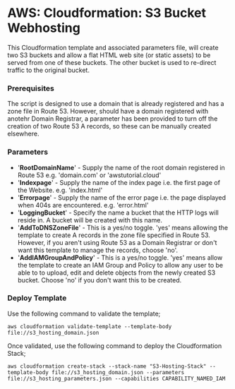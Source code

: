 # AWS: Cloudformation: S3 Bucket Webhosting
This Cloudformation template and associated parameters file, will create two S3 buckets and allow a flat HTML web site (or static assets) to be served from one of these buckets.  The other bucket is used to re-direct traffic to the original bucket.

### Prerequisites

The script is designed to use a domain that is already registered and has a zone file in Route 53.  However, should have a domain registered with anotehr Domain Registrar, a parameter has been provided to turn off the creation of two Route 53 A records, so these can be manually created elsewhere.

### Parameters

- '**RootDomainName**' - Supply the name of the root domain registered in Route 53 e.g. 'domain.com' or 'awstutorial.cloud'
- '**Indexpage**' - Supply the name of the index page i.e. the first page of the Website. e.g. 'index.html'
- '**Errorpage**' - Supply the name of the error page i.e. the page displayed when 404s are encountered. e.g. 'error.html'
- '**LoggingBucket**' - Specify the name a bucket that the HTTP logs will reside in.  A bucket will be created with this name.
- '**AddToDNSZoneFile**' - This is a yes/no toggle.  'yes' means allowing the template to create A records in the zone file specified in Route 53.  However, if you aren't using Route 53 as a Domain Registrar or don't want this template to manage the records, choose 'no'.
- '**AddIAMGroupAndPolicy**' - This is a yes/no toggle.  'yes' means allow the template to create an IAM Group and Policy to allow any user to be able to to upload, edit and delete objects from the newly created S3 bucket.  Choose 'no' if you don't want this to be created.

### Deploy Template

Use the following command to validate the template;

`aws cloudformation validate-template --template-body file://s3_hosting_domain.json`

Once validated, use the following command to deploy the Cloudformation Stack;

`aws cloudformation create-stack --stack-name "S3-Hosting-Stack" --template-body file://s3_hosting_domain.json --parameters file://s3_hosting_parameters.json --capabilities CAPABILITY_NAMED_IAM`
